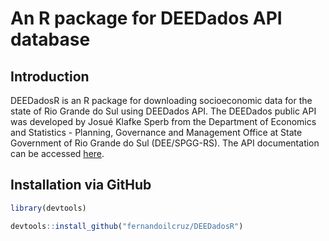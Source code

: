 # An R package for DEEDados API database

## Introduction

DEEDadosR is an R package for downloading socioeconomic data for the state of Rio Grande do Sul using DEEDados API.
 The DEEDados public API was developed by Josué Klafke Sperb from the Department of Economics and Statistics - Planning, Governance and Management Office at State Government of Rio Grande do Sul (DEE/SPGG-RS). The API documentation can be accessed [here](https://dados.dee.rs.gov.br/api/).
 
 
## Installation via GitHub

```r
library(devtools)

devtools::install_github("fernandoilcruz/DEEDadosR")
```

